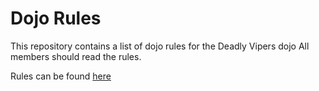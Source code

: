 Dojo Rules
==========

This repository contains a list of dojo rules for the Deadly Vipers dojo
All members should read the rules.

Rules can be found [here](https://github.com/deadlyvipers)
